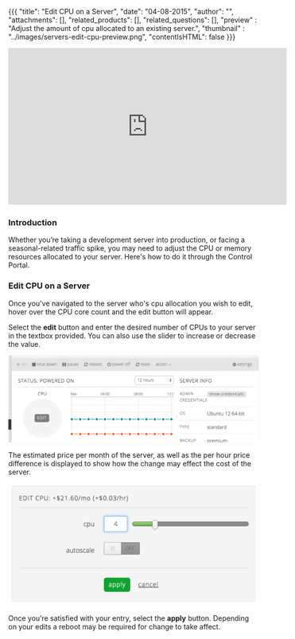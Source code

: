 {{{
  "title": "Edit CPU on a Server",
  "date": "04-08-2015",
  "author": "",
  "attachments": [],
  "related_products": [],
  "related_questions": [],
  "preview" : "Adjust the amount of cpu allocated to an existing server.",
  "thumbnail" : "../images/servers-edit-cpu-preview.png",
  "contentIsHTML": false
}}}

<div class="no-pdf">
<iframe width="560" height="315" src="https://www.youtube.com/embed/JRdbbY_A5tQ?rel=0&amp;showinfo=0" frameborder="0" allowfullscreen></iframe>
</div>

### Introduction

Whether you’re taking a development server into production, or facing a seasonal-related traffic spike, you may need to adjust the CPU or memory resources allocated to your server. Here's how to do it through the Control Portal.

### Edit CPU on a Server

Once you've navigated to the server who's cpu allocation you wish to edit, hover over the CPU core count and the edit button will appear.

Select the **edit** button and enter the desired number of CPUs to your server in the textbox provided. You can also use the slider to increase or decrease the value.

![Edit CPU button](../images/servers-edit-cpu-1.png)

The estimated price per month of the server, as well as the per hour price difference is displayed to show how the change may effect the cost of the server.

![Edit the number of CPUs allocated to the server](../images/servers-edit-cpu-2.png)

Once you’re satisfied with your entry, select the **apply** button. Depending on your edits a reboot may be required for change to take affect.
